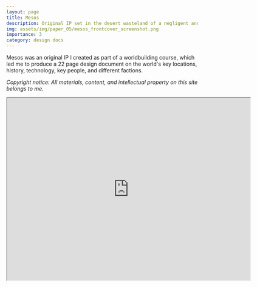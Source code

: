 ```yaml
---
layout: page
title: Mesos
description: Original IP set in the desert wasteland of a negligent and polluted past
img: assets/img/paper_05/mesos_frontcover_screenshot.png
importance: 3
category: design docs
---
```


Mesos was an original IP I created as part of a worldbuilding course, which led me to produce a 22 page design document on the world's key locations, history, technology, key people, and different factions.

<i>Copyright notice: All materials, content, and intellectual property on this site belongs to me.</i>

<iframe src="https://drive.google.com/file/d/1UU8baTQnuNcgkygxso-GIy_f91JI6ee2/preview" width="640" height="480" allow="autoplay"></iframe>

<!--
<object data="{{ site.url }}{{ site.baseurl }}/assets/pdf/GDIM53_Final_Draft.pdf" width="800" height="500" type='application/pdf'></object>
-->